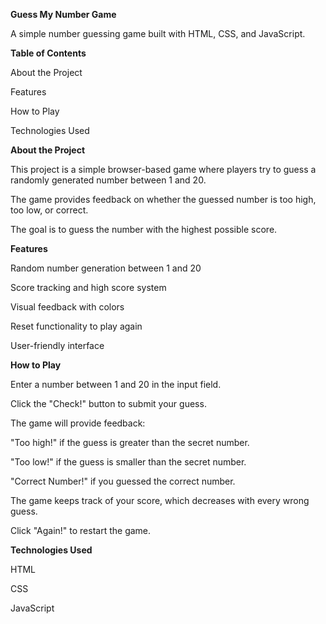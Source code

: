**Guess My Number Game**

A simple number guessing game built with HTML, CSS, and JavaScript.


**Table of Contents**

About the Project

Features

How to Play

Technologies Used



**About the Project**

This project is a simple browser-based game where players try to guess a randomly generated number between 1 and 20. 

The game provides feedback on whether the guessed number is too high, too low, or correct. 

The goal is to guess the number with the highest possible score.



**Features**

Random number generation between 1 and 20

Score tracking and high score system

Visual feedback with colors

Reset functionality to play again

User-friendly interface



**How to Play**

Enter a number between 1 and 20 in the input field.

Click the "Check!" button to submit your guess.

The game will provide feedback:

"Too high!" if the guess is greater than the secret number.

"Too low!" if the guess is smaller than the secret number.

"Correct Number!" if you guessed the correct number.

The game keeps track of your score, which decreases with every wrong guess.

Click "Again!" to restart the game.



**Technologies Used**

HTML

CSS

JavaScript


